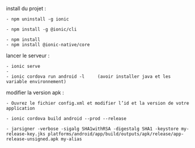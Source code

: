 install du projet :

    - npm uninstall -g ionic 

    - npm install -g @ionic/cli

    - npm install
    - npm install @ionic-native/core
   
lancer le serveur :

    - ionic serve
    - 
    - ionic cordova run android -l     (avoir installer java et les variable environnement)

modifier la version apk :

    - Ouvrez le fichier config.xml et modifier l’id et la version de votre application
        
    - ionic cordova build android --prod --release

    - jarsigner -verbose -sigalg SHA1withRSA -digestalg SHA1 -keystore my-release-key.jks platforms/android/app/build/outputs/apk/release/app-release-unsigned.apk my-alias